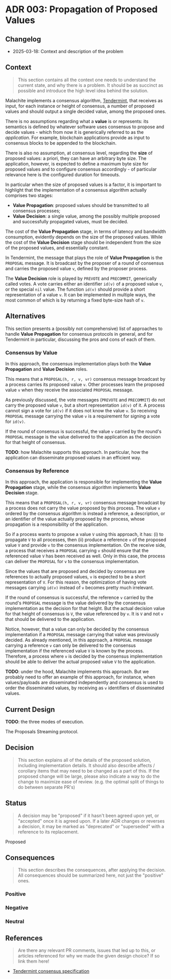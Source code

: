 # ADR 003: Propagation of Proposed Values

## Changelog

* 2025-03-18: Context and description of the problem

## Context

> This section contains all the context one needs to understand the current state, and why there is a problem. It should be as succinct as possible and introduce the high level idea behind the solution.

Malachite implements a consensus algorithm, [Tendermint][consensus-spec],
that receives as input, for each instance or height of consensus,
a number of proposed values and should output a single decided value,
among the proposed ones.

There is no assumptions regarding what a **value** is or represents:
its semantics is defined by whatever software uses consensus to propose and
decide values - which from now it is generically referred to as the *application*.
For example, blockchain applications provide as input to consensus blocks to be
appended to the blockchain.

There is also no assumption, at consensus level, regarding the **size** of
proposed values: a priori, they can have an arbitrary byte size.
The application, however, is expected to define a maximum byte size for
proposed values and to configure consensus accordingly - of particular
relevance here is the configured duration for timeouts.

In particular when the size of proposed values is a factor,
it is important to highlight that the implementation of a consensus algorithm
actually comprises two stages:

- **Value Propagation**: proposed values should be transmitted to all consensus
  processes;
- **Value Decision**: a single value, among the possibly multiple proposed and
  successfully propagated values, must be decided.

The cost of the **Value Propagation** stage,
in terms of latency and bandwidth consumption, 
evidently depends on the size of the proposed values.
While the cost of the **Value Decision** stage should be independent from the
size of the proposed values, and essentially constant.

In Tendermint, the message that plays the role of **Value Propagation** is the
`PROPOSAL` message.
It is broadcast by the proposer of a round of consensus and carries the
proposed value `v`, defined by the proposer process.

The **Value Decision** role is played by `PREVOTE` and `PRECOMMIT`, generically
called votes.
A vote carries either an identifier `id(v)` of a proposed value `v`, or the
special `nil` value.
The function `id(v)` should provide a short representation of a value `v`.
It can be implemented in multiple ways, the most common of which is by
returning a fixed byte-size hash of `v`.

## Alternatives

This section presents a (possibly not comprehensive) list of approaches to
handle **Value Propagation** for consensus protocols in general, and for
Tendermint in particular, discussing the pros and cons of each of them.

### Consensus by Value

In this approach, the consensus implementation plays both the
**Value Propagation** and **Value Decision** roles.

This means that a `PROPOSAL(h, r, v, vr)` consensus message broadcast by a
process carries its proposed value `v`.
Other processes learn the proposed value `v` when they receive the associated
`PROPOSAL` message.

As previously discussed, the vote messages (`PREVOTE` and `PRECOMMIT`) do not
carry the proposed value `v`, but a short representation `id(v)` of it.
A process cannot sign a vote for `id(v)` if it does not know the value `v`.
So receiving `PROPOSAL` message carrying the value `v` is a requirement for
signing a vote for `id(v)`.

If the round of consensus is successful, the value `v` carried by the round's
`PROPOSAL` message is the value delivered to the application as the decision
for that height of consensus.

**TODO**: how Malachite supports this approach.
In particular, how the application can disseminate proposed values in an
efficient way.

### Consensus by Reference

In this approach, the application is responsible for implementing the
**Value Propagation** stage,
while the consensus algorithm implements **Value Decision** stage.

This means that a `PROPOSAL(h, r, v, vr)` consensus message broadcast by a
process does not carry the value proposed by this process.
The value `v` ordered by the consensus algorithm is instead a reference, a
description, or an identifier of the value actually proposed by the process,
whose propagation is a responsibility of the application.

So if a process wants to propose a value `V` using this approach, it has:
(i) to propagate `V` to all processes, then (ii) produce a reference `v` of the
proposed value `V` and provide `v` to the consensus implementation.
On the receive side, a process that receives a `PROPOSAL` carrying `v` should
ensure that the referenced value `V` has been received as well.
Only in this case, the process can deliver the `PROPOSAL` for `v` to the
consensus implementation.

Since the values that are proposed and decided by consensus are references to
actually proposed values, `v` is expected to be a short representation of `V`.
For this reason, the optimization of having vote messages carrying `id(v)`
instead of `v` becomes pretty much irrelevant.

If the round of consensus is successful, the reference `v` carried by the
round's `PROPOSAL` message is the value delivered by the consensus
implementation as the decision for that height.
But the actual decision value for that height of consensus is `V`, the value
referenced by `v`.
It is `V` and not `v` that should be delivered to the application.

Notice, however, that a value can only be decided by the consensus
implementation if a `PROPOSAL` message carrying that value was previously
decided.
As already mentioned, in this approach, a `PROPOSAL` message carrying a
reference `v` can only be delivered to the consensus implementation if the
referenced value `V` is known by the process.
Therefore, a process where `v` is decided by the consensus implementation
should be able to deliver the actual proposed value `V` to the application.

**TODO**: under the hood, Malachite implements this approach.
But we probably need to offer an example of this approach, for instance, when
values/payloads are disseminated independently and consensus is used to order
the disseminated values, by receiving as `v` identifiers of disseminated values.

## Current Design

**TODO**: the three modes of execution.

The Proposals Streaming protocol.

## Decision

> This section explains all of the details of the proposed solution, including
> implementation details.
It should also describe affects / corollary items that may need to be changed
as a part of this.  If the proposed change will be large, please also indicate
a way to do the change to maximize ease of review.  (e.g. the optimal split of
things to do between separate PR's)

## Status

> A decision may be "proposed" if it hasn't been agreed upon yet, or "accepted"
> once it is agreed upon. If a later ADR changes or reverses a decision, it may
> be marked as "deprecated" or "superseded" with a reference to its
> replacement.

Proposed

## Consequences

> This section describes the consequences, after applying the decision. All
> consequences should be summarized here, not just the "positive" ones.

### Positive

### Negative

### Neutral

## References

> Are there any relevant PR comments, issues that led up to this, or articles
> referenced for why we made the given design choice? If so link them here!

* [Tendermint consensus specification][consensus-spec]

[consensus-spec]: ../../specs/consensus/README.md
[consensus-code]: ../../specs/consensus/pseudo-code.md
[consensus-proposals]: ../../specs/consensus/overview.md#proposals
[consensus-votes]: ../../specs/consensus/overview.md#votes
[adr001]: ./adr-001-architecture.md
